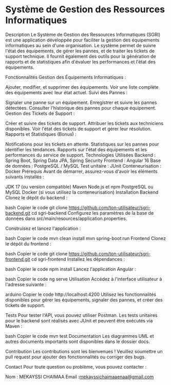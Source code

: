 <h1>Système de Gestion des Ressources Informatiques</h1>
Description
Le Système de Gestion des Ressources Informatiques (SGRI) est une application développée pour faciliter la gestion des équipements informatiques au sein d'une organisation. Le système permet de suivre l'état des équipements, de gérer les pannes, et de traiter les tickets de support technique. Il fournit également des outils pour la génération de rapports et de statistiques afin d'évaluer les performances et l'état des équipements.

Fonctionnalités
Gestion des Équipements Informatiques :

Ajouter, modifier, et supprimer des équipements.
Voir une liste complète des équipements avec leur état actuel.
Suivi des Pannes :

Signaler une panne sur un équipement.
Enregistrer et suivre les pannes détectées.
Consulter l'historique des pannes pour chaque équipement.
Gestion des Tickets de Support :

Créer et suivre des tickets de support.
Attribuer les tickets aux techniciens disponibles.
Voir l'état des tickets de support et gérer leur résolution.
Rapports et Statistiques (Bonus) :

Notifications pour les tickets en attente.
Statistiques sur les pannes pour identifier les tendances.
Rapports sur l'état des équipements et les performances du service de support.
Technologies Utilisées
Backend : Spring Boot, Spring Data JPA, Spring Security
Frontend : Angular 16
Base de données : PostgreSQL / MySQL
Test unitaire : JUnit
Conteneurisation : Docker
Prérequis
Avant de démarrer, assurez-vous d'avoir les éléments suivants installés :

JDK 17 (ou version compatible)
Maven
Node.js et npm
PostgreSQL ou MySQL
Docker (si vous utilisez la conteneurisation)
Installation
Backend
Clonez le dépôt du backend :

bash
Copier le code
git clone https://github.com/ton-utilisateur/sgri-backend.git
cd sgri-backend
Configurez les paramètres de la base de données dans src/main/resources/application.properties.

Construisez et lancez l'application :

bash
Copier le code
mvn clean install
mvn spring-boot:run
Frontend
Clonez le dépôt du frontend :

bash
Copier le code
git clone https://github.com/ton-utilisateur/sgri-frontend.git
cd sgri-frontend
Installez les dépendances :

bash
Copier le code
npm install
Lancez l'application Angular :

bash
Copier le code
ng serve
Utilisation
Accédez à l'interface utilisateur à l'adresse suivante :

arduino
Copier le code
http://localhost:4200
Utilisez les fonctionnalités disponibles pour gérer les équipements, signaler des pannes, et créer des tickets de support.

Tests
Pour tester l'API, vous pouvez utiliser Postman. Les tests unitaires pour le backend sont réalisés avec JUnit et peuvent être exécutés via Maven :

bash
Copier le code
mvn test
Documentation
Les diagrammes UML et autres documents importants sont disponibles dans le dossier docs.

Contribution
Les contributions sont les bienvenues ! Veuillez soumettre un pull request pour ajouter des fonctionnalités ou corriger des bugs.

Contact
Pour toute question ou problème, vous pouvez contacter :

Nom : MEKAYSSI CHAIMAA
Email :mekayssichaimaaenaa@gmail.com
